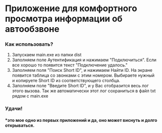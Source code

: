 # Приложение для комфортного просмотра информации об автообзвоне

### Как использовать?
1) Запускаем main.exe из папки dist
2) Заполняем поле Аутентификация и нажимаем "Подключиться". Если все хорошо то появится текст "Подключение удалось."
3) Заполняем поля "Поиск Short ID", и нажимаем Найти ID. На экране появится таблица со звонками с этим номером. Выбираете нужный и копируете Short ID из соответствующего столбца.
4) Заполняем поле "Введите Short ID", и у Вас отобразится весь лог этого вызова. Так же автоматически этот лог сохраниться в файл txt рядом с main.exe

### Удачи!

#### *это мое одно из первых приложений и да, оно может виснуть и долго открываться.
